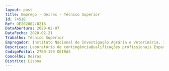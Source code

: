 ```yaml
--- 
layout: post
title: Emprego - Oeiras - Técnico Superior
Id: 74518
Ref: OE202002/0216
DataAbertura: 2020-02-07
DataFecho: 2020-02-21
Trabalho: Técnico Superior
Empregador: Instituto Nacional de Investigação Agrária e Veterinária, I.P.
Descricao: Laboratório de contingênciaQualificações profissionais Experiência em trabalho de laboratórioPrincipais tarefas a realizar  	Processamento de amostras vegetais para diagnóstico de organismos patogénicos 	Extração de DNA 	PCR 	Electroforese 	Análise de sequências de DNA 	Apoio na implementação de novos métodos de ensaio 	Manutenção da funcionalidade do equipamento, e das condições de utilização do laboratório em geralQualidades pessoais  	Capacidade de adaptação e motivação para adquirir e transmitir conhecimentos 	Realização e orientação para resultados 	Inovação e qualidade 	Iniciativa e autonomia 	Capacidade de organização, planeamento, análise e síntese 	Capacidade de concentração no trabalho, rigor de execução e dinamismo 	Capacidade de trabalhar em equipa multidisciplinar 	Responsabilidade e compromisso com o serviço
CodigoPostal: 2780-159 OEIRAS
Concelho: Oeiras
Distrito: Lisboa
--- 
```


